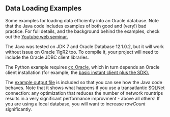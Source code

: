 <h2>Data Loading Examples</h2>

Some examples for loading data efficiently into an Oracle database. Note that the Java code includes examples of both good and (very!) bad practice. For full details, and the background behind the examples, check out the <a href="https://www.youtube.com/watch?v=Tr2DC-1W0i8&feature=youtu.be">Youtube web seminar.</a>

The Java was tested on JDK 7 and Oracle Database 12.1.0.2, but it will work without issue on Oracle 11gR2 too. To compile it, your project will need to include the Oracle JDBC client libraries.

The Python example requires <a href="http://cx-oracle.sourceforge.net/">cx_Oracle</a>, which in turn depends an Oracle client installation (for example, the <a href="http://www.oracle.com/technetwork/database/features/instant-client/index.html">basic instant client plus the SDK).</a>

The <a href="https://github.com/oracle/dw-vldb/blob/master/db_load/example_output.txt">example output file</a> is included so that you can see how the Java code behaves. Note that it shows what happens if you use a transatlantic SQLNet connection: any optimization that reduces the number of network rountrips results in a very significant performance improvment - above all others! If you are using a local database, you will want to increase *rowCount* significantly.
